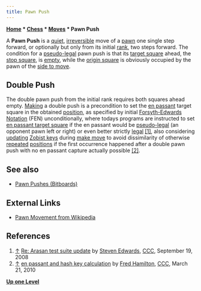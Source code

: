 ```yaml
---
title: Pawn Push
---
```

**[Home](Home "Home") \* [Chess](Chess "Chess") \* [Moves](Moves "Moves") \* Pawn Push**


A **Pawn Push** is a [quiet](Quiet_Moves "Quiet Moves"), [irreversible](Irreversible_Moves "Irreversible Moves") move of a [pawn](Pawn "Pawn") one single step forward, or optionally but only from its initial [rank](Ranks "Ranks"), two steps forward. The condition for a [pseudo-legal](Pseudo-Legal_Move "Pseudo-Legal Move") pawn push is that its [target square](Target_Square "Target Square") ahead, the [stop square](Stop_Square "Stop Square"), is [empty](Occupancy "Occupancy"), while the [origin square](Origin_Square "Origin Square") is obviously occupied by the pawn of the [side to move](Side_to_move "Side to move"). 



## Double Push


The double pawn push from the initial rank requires both squares ahead empty. [Making](Make_Move "Make Move") a double push is a precondition to set the [en passant](En_passant "En passant") target square in the obtained [position](Chess_Position "Chess Position"), as specified by initial [Forsyth-Edwards Notation](Forsyth-Edwards_Notation "Forsyth-Edwards Notation") (FEN) unconditionally, where todays programs are instructed to set [en passant target square](Forsyth-Edwards_Notation#Enpassanttargetsquare "Forsyth-Edwards Notation") if the en passant would be [pseudo-legal](Pseudo-Legal_Move "Pseudo-Legal Move") (an opponent pawn left or right) or even better strictly [legal](Legal_Move "Legal Move") <a id="cite-note-1" href="#cite-ref-1">[1]</a>, also considering [updating](Incremental_Updates "Incremental Updates") [Zobist keys](Zobrist_Hashing "Zobrist Hashing") during [make move](Make_Move "Make Move") to avoid dissimilarity of otherwise [repeated](Repetitions "Repetitions") [positions](Chess_Position "Chess Position") if the first occurrence happened after a double pawn push with no en passant capture actually possible <a id="cite-note-2" href="#cite-ref-2">[2]</a>. 



## See also


* [Pawn Pushes (Bitboards)](Pawn_Pushes_(Bitboards) "Pawn Pushes (Bitboards)")


## External Links


* [Pawn Movement from Wikipedia](https://en.wikipedia.org/wiki/Pawn_%28chess%29#Movement)


## References


1. <a id="cite-ref-1" href="#cite-note-1">↑</a> [Re: Arasan test suite update](http://www.talkchess.com/forum/viewtopic.php?topic_view=threads&p=219015&t=23806) by [Steven Edwards](Steven_Edwards "Steven Edwards"), [CCC](Computer_Chess_Forums "Computer Chess Forums"), September 19, 2008
2. <a id="cite-ref-2" href="#cite-note-2">↑</a> [en passant and hash key calculation](http://www.talkchess.com/forum/viewtopic.php?t=33397) by [Fred Hamilton](index.php?title=Fred_Hamilton&action=edit&redlink=1 "Fred Hamilton (page does not exist)"), [CCC](Computer_Chess_Forums "Computer Chess Forums"), March 21, 2010

**[Up one Level](Moves "Moves")**







 
